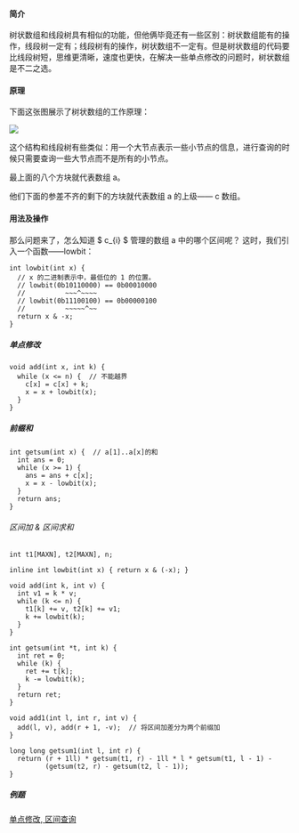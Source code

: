 
#### 简介

树状数组和线段树具有相似的功能，但他俩毕竟还有一些区别：树状数组能有的操作，线段树一定有；线段树有的操作，树状数组不一定有。但是树状数组的代码要比线段树短，思维更清晰，速度也更快，在解决一些单点修改的问题时，树状数组是不二之选。

#### 原理

下面这张图展示了树状数组的工作原理：

![](https://oi-wiki.org/ds/images/fenwick1.png)

这个结构和线段树有些类似：用一个大节点表示一些小节点的信息，进行查询的时候只需要查询一些大节点而不是所有的小节点。

最上面的八个方块就代表数组 a。

他们下面的参差不齐的剩下的方块就代表数组 a 的上级—— c 数组。

#### 用法及操作
那么问题来了，怎么知道 $ c_{i} $  管理的数组 a 中的哪个区间呢？ 这时，我们引入一个函数——lowbit：
```
int lowbit(int x) {
  // x 的二进制表示中，最低位的 1 的位置。
  // lowbit(0b10110000) == 0b00010000
  //          ~~~^~~~~
  // lowbit(0b11100100) == 0b00000100
  //          ~~~~~^~~
  return x & -x;
}
```
##### 单点修改
```
void add(int x, int k) {
  while (x <= n) {  // 不能越界
    c[x] = c[x] + k;
    x = x + lowbit(x);
  }
}
```

##### 前缀和
```
int getsum(int x) {  // a[1]..a[x]的和
  int ans = 0;
  while (x >= 1) {
    ans = ans + c[x];
    x = x - lowbit(x);
  }
  return ans;
}
```
###### 区间加 & 区间求和

```
int t1[MAXN], t2[MAXN], n;

inline int lowbit(int x) { return x & (-x); }

void add(int k, int v) {
  int v1 = k * v;
  while (k <= n) {
    t1[k] += v, t2[k] += v1;
    k += lowbit(k);
  }
}

int getsum(int *t, int k) {
  int ret = 0;
  while (k) {
    ret += t[k];
    k -= lowbit(k);
  }
  return ret;
}

void add1(int l, int r, int v) {
  add(l, v), add(r + 1, -v);  // 将区间加差分为两个前缀加
}

long long getsum1(int l, int r) {
  return (r + 1ll) * getsum(t1, r) - 1ll * l * getsum(t1, l - 1) -
         (getsum(t2, r) - getsum(t2, l - 1));
}
```
##### 例题
[单点修改, 区间查询](https://loj.ac/p/130)